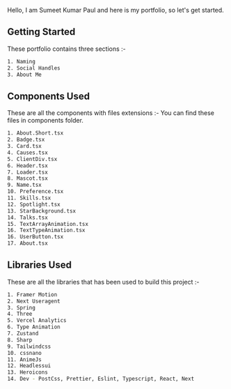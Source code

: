 Hello, I am Sumeet Kumar Paul and here is my portfolio, so let's get started.

## Getting Started

These portfolio contains three sections :-

```bash
1. Naming
2. Social Handles
3. About Me
```

## Components Used

These are all the components with files extensions :-
You can find these files in components folder.

```bash
1. About.Short.tsx
2. Badge.tsx
3. Card.tsx
4. Causes.tsx
5. ClientDiv.tsx
6. Header.tsx
7. Loader.tsx
8. Mascot.tsx
9. Name.tsx
10. Preference.tsx
11. Skills.tsx
12. Spotlight.tsx
13. StarBackground.tsx
14. Talks.tsx
15. TextArrayAnimation.tsx
16. TextTypeAnimation.tsx
16. UserButton.tsx
17. About.tsx
```

## Libraries Used

These are all the libraries that has been used to build this project :-

```bash
1. Framer Motion
2. Next Useragent
3. Spring
4. Three
5. Vercel Analytics
6. Type Animation
7. Zustand
8. Sharp
9. Tailwindcss
10. cssnano
11. AnimeJs
12. Headlessui
13. Heroicons
14. Dev - PostCss, Prettier, Eslint, Typescript, React, Next
```
